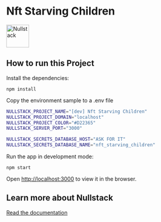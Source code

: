# Nft Starving Children

<img src='https://raw.githubusercontent.com/nullstack/nullstack/master/nullstack.png' height='60' alt='Nullstack' />

## How to run this Project

Install the dependencies:

`npm install`

Copy the environment sample to a .env file

```sh
NULLSTACK_PROJECT_NAME="[dev] Nft Starving Children"
NULLSTACK_PROJECT_DOMAIN="localhost"
NULLSTACK_PROJECT_COLOR="#D22365"
NULLSTACK_SERVER_PORT="3000"

NULLSTACK_SECRETS_DATABASE_HOST="ASK FOR IT"
NULLSTACK_SECRETS_DATABASE_NAME="nft_starving_children"
```

Run the app in development mode:

`npm start`

Open [http://localhost:3000](http://localhost:3000) to view it in the browser.

## Learn more about Nullstack

[Read the documentation](https://nullstack.app/documentation)